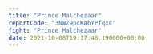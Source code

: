 ```yaml
---
title: "Prince Malchezaar"
reportCode: "3NWZ9pcKAbYPfqxC"
fight: "Prince Malchezaar"
date: 2021-10-08T19:17:48.190000+00:00
---
```

